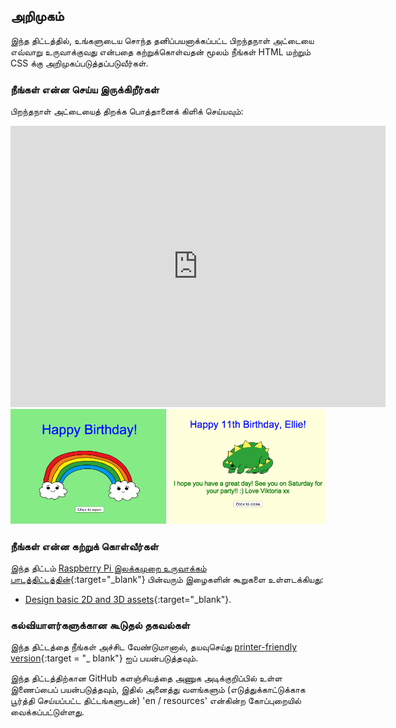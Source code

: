 ## அறிமுகம்

இந்த திட்டத்தில், உங்களுடைய சொந்த தனிப்பயனாக்கப்பட்ட பிறந்தநாள் அட்டையை எவ்வாறு உருவாக்குவது என்பதை கற்றுக்கொள்வதன் மூலம் நீங்கள் HTML மற்றும் CSS க்கு அறிமுகப்படுத்தப்படுவீர்கள்.

### நீங்கள் என்ன செய்ய இருக்கிறீர்கள்

பிறந்தநாள் அட்டையைத் திறக்க பொத்தானைக் கிளிக் செய்யவும்:

<div class="trinket">
  <iframe src="https://trinket.io/embed/html/c3d52cf65c?outputOnly=true&start=result" width="600" height="450" frameborder="0" marginwidth="0" marginheight="0" allowfullscreen>
  </iframe>
  <img src="images/birthday-final.png">
</div>

### நீங்கள் என்ன கற்றுக் கொள்வீர்கள்

இந்த திட்டம் [Raspberry Pi இலக்கமுறை உருவாக்கம் பாடத்திட்டத்தின்](http://rpf.io/curriculum){:target="_blank"} பின்வரும் இழைகளின் கூறுகளை உள்ளடக்கியது:

+ [Design basic 2D and 3D assets](https://www.raspberrypi.org/curriculum/design/creator){:target="_blank"}.

### கல்வியாளர்களுக்கான கூடுதல் தகவல்கள்

இந்த திட்டத்தை நீங்கள் அச்சிட வேண்டுமானால், தயவுசெய்து [printer-friendly version](https://projects.raspberrypi.org/en/projects/happy-birthday/print){:target = "_ blank"} ஐப் பயன்படுத்தவும்.

இந்த திட்டத்திற்கான GitHub களஞ்சியத்தை அணுக அடிக்குறிப்பில் உள்ள இணைப்பைப் பயன்படுத்தவும், இதில் அனைத்து வளங்களும் (எடுத்துக்காட்டுக்காக பூர்த்தி செய்யப்பட்ட திட்டங்களுடன்) 'en / resources' என்கின்ற கோப்புறையில் வைக்கப்பட்டுள்ளது.
